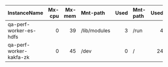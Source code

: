 | InstanceName            |   Mx-cpu |   Mx-mem | Mnt-path     |   Used | Mnt-path   |   Used | Mnt-path   |   Used |
|:------------------------|---------:|---------:|:-------------|-------:|:-----------|-------:|:-----------|-------:|
| qa-perf-worker-es-hdfs  |        0 |       39 | /lib/modules |      3 | /run       |      4 | /          |     25 |
| qa-perf-worker-kakfa-zk |        0 |       45 | /dev         |      0 | /          |     24 |            |        |
